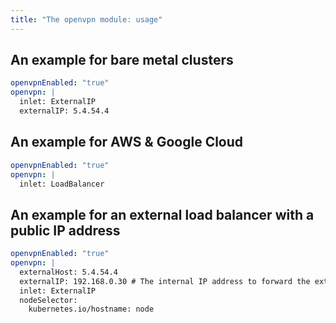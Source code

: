 ```yaml
---
title: "The openvpn module: usage"
---
```


## An example for bare metal clusters

```yaml
openvpnEnabled: "true"
openvpn: |
  inlet: ExternalIP
  externalIP: 5.4.54.4
```

## An example for AWS & Google Cloud

```yaml
openvpnEnabled: "true"
openvpn: |
  inlet: LoadBalancer
```

## An example for an external load balancer with a public IP address

```yaml
openvpnEnabled: "true"
openvpn: |
  externalHost: 5.4.54.4
  externalIP: 192.168.0.30 # The internal IP address to forward the external LB's traffic to.
  inlet: ExternalIP
  nodeSelector:
    kubernetes.io/hostname: node
```
